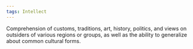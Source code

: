 ```yaml
---
tags: Intellect
---
```

Comprehension of customs, traditions, art, history, politics, and views on outsiders of various regions or groups, as well as the ability to generalize about common cultural forms.